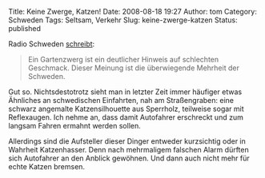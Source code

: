 Title: Keine Zwerge, Katzen!
Date: 2008-08-18 19:27
Author: tom
Category: Schweden
Tags: Seltsam, Verkehr
Slug: keine-zwerge-katzen
Status: published

Radio Schweden
[schreibt](http://www.sr.se/cgi-bin/international/nyhetssidor/artikel.asp?nyheter=1&programid=2108&Artikel=2257883):

> Ein Gartenzwerg ist ein deutlicher Hinweis auf schlechten Geschmack.
> Dieser Meinung ist die überwiegende Mehrheit der Schweden.

Gut so. Nichtsdestotrotz sieht man in letzter Zeit immer häufiger etwas
Ähnliches an schwedischen Einfahrten, nah am Straßengraben: eine schwarz
angemalte Katzensilhouette aus Sperrholz, teilweise sogar mit
Reflexaugen. Ich nehme an, dass damit Autofahrer erschreckt und zum
langsam Fahren ermahnt werden sollen.

Allerdings sind die Aufsteller dieser Dinger entweder kurzsichtig oder
in Wahrheit Katzenhasser. Denn nach mehrmaligem falschen Alarm dürften
sich Autofahrer an den Anblick gewöhnen. Und dann auch nicht mehr für
echte Katzen bremsen.

